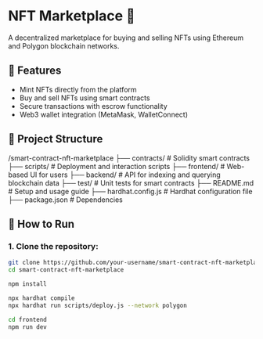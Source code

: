 # NFT Marketplace 🛒  
A decentralized marketplace for buying and selling NFTs using Ethereum and Polygon blockchain networks.  

## 📌 Features  
- Mint NFTs directly from the platform  
- Buy and sell NFTs using smart contracts  
- Secure transactions with escrow functionality  
- Web3 wallet integration (MetaMask, WalletConnect)  

## 🔗 Project Structure  
/smart-contract-nft-marketplace
 ├── contracts/         # Solidity smart contracts
 ├── scripts/          # Deployment and interaction scripts
 ├── frontend/         # Web-based UI for users
 ├── backend/          # API for indexing and querying blockchain data
 ├── test/             # Unit tests for smart contracts
 ├── README.md         # Setup and usage guide
 ├── hardhat.config.js # Hardhat configuration file
 ├── package.json      # Dependencies

## 🚀 How to Run  

### **1. Clone the repository:**  
```bash
git clone https://github.com/your-username/smart-contract-nft-marketplace.git
cd smart-contract-nft-marketplace

npm install

npx hardhat compile
npx hardhat run scripts/deploy.js --network polygon

cd frontend
npm run dev
